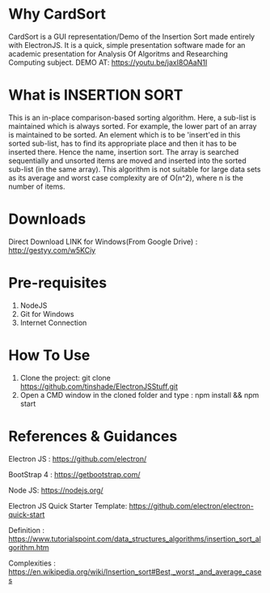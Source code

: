 # Why CardSort
CardSort is a GUI representation/Demo of the Insertion Sort made entirely with ElectronJS.
It is a quick, simple presentation software made for an academic presentation for Analysis Of Algoritms and Researching Computing subject.
DEMO AT: https://youtu.be/jaxI8OAaN1I

# What is INSERTION SORT
This is an in-place comparison-based sorting algorithm. Here, a sub-list is maintained which is always sorted. For example, the lower part of an array is maintained to be sorted. An element which is to be 'insert'ed in this sorted sub-list, has to find its appropriate place and then it has to be inserted there. Hence the name, insertion sort.
The array is searched sequentially and unsorted items are moved and inserted into the sorted sub-list (in the same array). This algorithm is not suitable for large data sets as its average and worst case complexity are of Ο(n^2), where n is the number of items.

# Downloads
Direct Download LINK for Windows(From Google Drive) : http://gestyy.com/w5KCiy

# Pre-requisites
1. NodeJS
2. Git for Windows
3. Internet Connection

# How To Use
1. Clone the project: git clone https://github.com/tinshade/ElectronJSStuff.git
2. Open a CMD window in the cloned folder and type : npm install && npm start

# References & Guidances 
Electron JS : https://github.com/electron/

BootStrap 4 : https://getbootstrap.com/

Node JS: https://nodejs.org/

Electron JS Quick Starter Template: https://github.com/electron/electron-quick-start

Definition : https://www.tutorialspoint.com/data_structures_algorithms/insertion_sort_algorithm.htm

Complexities : https://en.wikipedia.org/wiki/Insertion_sort#Best,_worst,_and_average_cases
